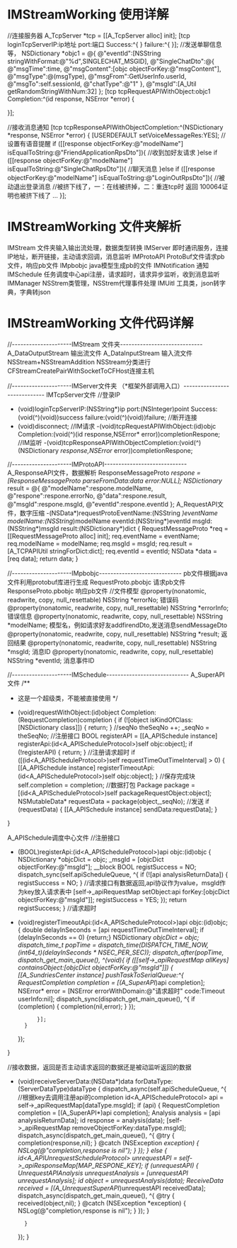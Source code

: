 # IMStreamWorking 使用详解
//连接服务器
A_TcpServer *tcp = [[A_TcpServer alloc] init];
[tcp loginTcpServerIP:ip地址 port:端口 Success:^{
} failure:^{
}];
//发送单聊信息等，
NSDictionary *objc1 = @{
                            @"eventId":[NSString stringWithFormat:@"%d",SINGLECHAT_MSGID],
                            @"SingleChatDto":@{
                                    @"msgTime":time,
                                    @"msgContent":[objc objectForKey:@"msgContent"],
                                    @"msgType":@(msgType),
                                    @"msgFrom":GetUserInfo.userId,
                                    @"msgTo":self.sessionId,
                                    @"chatType":@"1"
                                    },
                            @"msgId":[A_Util getRandomStringWithNum:32]
                            };
[tcp tcpRequestAPIWithObject:objc1  Completion:^(id response, NSError *error) {

}];

//接收消息通知
 [tcp tcpResponseAPIWithObjectCompletion:^(NSDictionary *response, NSError *error) {
        [USERDEFAULT setVoiceMessageRes:YES];  //设置有语音提醒
        if ([[response objectForKey:@"modelName"] isEqualToString:@"FriendApplicationRpsDto"]){ //收到加好友请求
        }else if ([[response objectForKey:@"modelName"] isEqualToString:@"SingleChatRpsDto"]){  //聊天消息
        }else if ([[response objectForKey:@"modelName"] isEqualToString:@"LoginOutRpsDto"]){    //被动退出登录消息
            //被挤下线了，一：在线被挤掉，二：重连tcp时 返回 100064证明也被挤下线了
        ...
  }];


# IMStreamWorking 文件夹解析
IMStream 文件夹输入输出流处理，数据类型转换
IMServer 即时通讯服务，连接IP地址，断开链接，主动请求回调，消息监听
IMProtoAPI ProtoBuf文件请求pb文件，响应pb文件
IMpbobjc  java模型生成pb的文件
IMNotification 通知
IMSchedule 任务调度中心api注册，请求超时，请求异步监听，收到消息监听
IMManager  NSStrem类管理，NSStrem代理事件处理
IMUitl     工具类，json转字典，字典转json

# IMStreamWorking 文件代码详解
//---------------------IMStream 文件夹-----------------------------
A_DataOutputStream 输出流文件
A_DataInputStream  输入流文件
NSStream+NSStreamAddition  NSStream分类进行CFStreamCreatePairWithSocketToCFHost连接主机

//---------------------IMServer文件夹 （*框架外部调用入口）-----------------------------
IMTcpServer文件
//登录IP
- (void)loginTcpServerIP:(NSString*)ip port:(NSInteger)point Success:(void(^)(void))success failure:(void(^)(void))failure;
//断开连接
- (void)disconnect;
//IM请求
-(void)tcpRequestAPIWithObject:(id)objc Completion:(void(^)(id response,NSError* error))completionRespone;
//IM监听
-(void)tcpResponseAPIWithObjectCompletion:(void(^)(NSDictionary *response,NSError* error))completionRespone;

//---------------------IMProtoAPI-----------------------------
A_ResponseAPI文件，数据解析
ResponseMessageProto *respone  = [ResponseMessageProto parseFromData:data error:NULL];
NSDictionary* result = @{
                         @"modelName":respone.modelName,
                         @"respone":respone.errorNo,
                         @"data":respone.result,
                         @"msgId":respone.msgId,
                         @"eventId":respone.eventId
                         };
A_RequestAPI文件，数字压缩
-(NSData*)requestProtoEventName:(NSString *)eventName modelName:(NSString*)modelName eventId:(NSString*)eventId msgId:(NSString*)msgId result:(NSDictionary*)dict
{
    RequestMessageProto *req = [[RequestMessageProto alloc] init];
    req.eventName = eventName;
    req.modelName = modelName;
    req.msgId = msgId;
    req.result = [A_TCPAPIUtil stringForDict:dict];
    req.eventId = eventId;
    NSData *data = [req data];
    return data;
}


//---------------------IMpbobjc-----------------------------
pb文件根据java文件利用protobuf库进行生成
RequestProto.pbobjc      请求pb文件
ResponseProto.pbobjc     响应pb文件
//文件模型
@property(nonatomic, readwrite, copy, null_resettable) NSString *errorNo; 错误码
@property(nonatomic, readwrite, copy, null_resettable) NSString *errorInfo; 错误信息
@property(nonatomic, readwrite, copy, null_resettable) NSString *modelName; 模型名，例如请求好友addfirendDto,发送消息sendMessageDto
@property(nonatomic, readwrite, copy, null_resettable) NSString *result;    返回结果
@property(nonatomic, readwrite, copy, null_resettable) NSString *msgId;     消息ID
@property(nonatomic, readwrite, copy, null_resettable) NSString *eventId;   消息事件ID


//---------------------IMSchedule-----------------------------
A_SuperAPI文件 
/**
 *  这是一个超级类，不能被直接使用
 */
- (void)requestWithObject:(id)object Completion:(RequestCompletion)completion
{
    if (![object isKindOfClass:[NSDictionary class]]) {
        return;
    }
    //seqNo
    theSeqNo ++;
    _seqNo = theSeqNo;
    //注册接口
    BOOL registerAPI = [[A_APISchedule instance] registerApi:(id<A_APIScheduleProtocol>)self objc:object];
    if (!registerAPI)
    {
        return;
    }
    //注册请求超时
    if ([(id<A_APIScheduleProtocol>)self requestTimeOutTimeInterval] > 0)
    {
        [[A_APISchedule instance] registerTimeoutApi:(id<A_APIScheduleProtocol>)self objc:object];
    }
    //保存完成块
    self.completion = completion;
    //数据打包
    Package package = [(id<A_APIScheduleProtocol>)self packageRequestObject:object];
    NSMutableData* requestData = package(object,_seqNo);
    //发送
    if (requestData)
    {
        [[A_APISchedule instance] sendData:requestData];
    }
    
}

A_APISchedule调度中心文件
//注册接口
- (BOOL)registerApi:(id<A_APIScheduleProtocol>)api objc:(id)objc
{
    NSDictionary *objcDict = objc;
    _msgId = [objcDict objectForKey:@"msgId"];
    __block BOOL registSuccess = NO;
    dispatch_sync(self.apiScheduleQueue, ^{
        if (![api analysisReturnData])
        {
            registSuccess = NO;
        }
        //请求接口有数据返回,api协议作为value，msgId作为key放入请求表中
        [self->_apiRequestMap setObject:api forKey:[objcDict objectForKey:@"msgId"]];
        registSuccess = YES;
    });
    return registSuccess;
}
//请求超时
- (void)registerTimeoutApi:(id<A_APIScheduleProtocol>)api objc:(id)objc;
{
    double delayInSeconds = [api requestTimeOutTimeInterval];
    if (delayInSeconds == 0) {return;}
    NSDictionary *objcDict = objc;
    dispatch_time_t popTime = dispatch_time(DISPATCH_TIME_NOW, (int64_t)(delayInSeconds * NSEC_PER_SEC));
    dispatch_after(popTime, dispatch_get_main_queue(), ^(void){
        if ([[self->_apiRequestMap allKeys] containsObject:[objcDict objectForKey:@"msgId"]])
        {
            [[A_SundriesCenter instance] pushTaskToSerialQueue:^{
                RequestCompletion completion = [(A_SuperAPI*)api completion];
                NSError* error = [NSError errorWithDomain:@"请求超时" code:Timeout userInfo:nil];
                dispatch_sync(dispatch_get_main_queue(), ^{
                    if (completion) {
                        completion(nil,error);
                    }
                });
                
            }];
        }
    });

}

//接收数据，返回是否主动请求返回的数据还是被动监听返回的数据
- (void)receiveServerData:(NSData*)data forDataType:(ServerDataType)dataType
{
    dispatch_async(self.apiScheduleQueue, ^{
        //根据key去调用注册api的completion
        id<A_APIScheduleProtocol> api = self->_apiRequestMap[dataType.msgId];
        if (api)
        {
            RequestCompletion completion = [(A_SuperAPI*)api completion];
            Analysis analysis = [api analysisReturnData];
            id response = analysis(data);
            [self->_apiRequestMap removeObjectForKey:dataType.msgId];
            dispatch_async(dispatch_get_main_queue(), ^{
                @try {
                    completion(response,nil);
                }
                @catch (NSException *exception) {
                    NSLog(@"completion,response is nil");
                }
            });
        } else
        {
            id<A_APIUnrequestScheduleProtocol> unrequestAPI = self->_apiResponseMap[MAP_RESPONE_KEY];
            if (unrequestAPI)
            {
                UnrequestAPIAnalysis unrequestAnalysis = [unrequestAPI unrequestAnalysis];
                id object = unrequestAnalysis(data);
                ReceiveData received = [(A_UnrequestSuperAPI*)unrequestAPI receivedData];
                dispatch_async(dispatch_get_main_queue(), ^{
                    @try {
                        received(object,nil);
                    }
                    @catch (NSException *exception) {
                        NSLog(@"completion,response is nil");
                    }
                });
            }
            
        }
    });
  }


    



